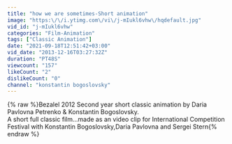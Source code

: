 ```yaml
---
title: "how we are sometimes-Short animation"
image: "https:\/\/i.ytimg.com\/vi\/j-mIukl6vhw\/hqdefault.jpg"
vid_id: "j-mIukl6vhw"
categories: "Film-Animation"
tags: ["Classic Animation"]
date: "2021-09-18T12:51:42+03:00"
vid_date: "2013-12-16T03:27:32Z"
duration: "PT48S"
viewcount: "157"
likeCount: "2"
dislikeCount: "0"
channel: "konstantin bogoslovsky"
---
```

{% raw %}Bezalel 2012 Second year short classic animation by Daria Pavlovna Petrenko &amp; Konstantin Bogoslovsky.<br />A short full classic film...made as an video clip for International Competition Festival with Konstantin Bogoslovsky,Daria Pavlovna and Sergei Stern﻿{% endraw %}
